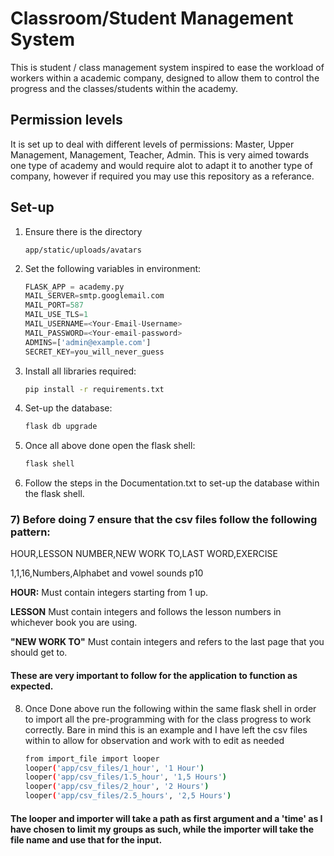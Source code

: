 # Classroom/Student Management System


This is student / class management system inspired to ease the workload of workers within a academic company, designed to allow them to control the progress and the classes/students within the academy.


## Permission levels


It is set up to deal with different levels of permissions: Master, Upper Management, Management, Teacher, Admin.
This is very aimed towards one type of academy and would require alot to adapt it to another type of company, however if required you may use this repository as a referance.


## Set-up


1) Ensure there is the directory


    ```
    app/static/uploads/avatars
    ```


2) Set the following variables in environment:


    ```python
    FLASK_APP = academy.py
    MAIL_SERVER=smtp.googlemail.com
    MAIL_PORT=587
    MAIL_USE_TLS=1
    MAIL_USERNAME=<Your-Email-Username>
    MAIL_PASSWORD=<Your-email-password>
    ADMINS=['admin@example.com']
    SECRET_KEY=you_will_never_guess
    ```


3) Install all libraries required:


    ```bash
    pip install -r requirements.txt
    ```


4) Set-up the database: 


    ```bash
    flask db upgrade
    ```


5) Once all above done open the flask shell:


    ```bash
    flask shell
    ```

6) Follow the steps in the Documentation.txt to set-up the database within the flask shell.


### 7) Before doing 7 ensure that the csv files follow the following pattern:


HOUR,LESSON NUMBER,NEW WORK TO,LAST WORD,EXERCISE

1,1,16,Numbers,Alphabet and vowel sounds p10


**HOUR:** Must contain integers starting from 1 up.

**LESSON** Must contain integers and follows the lesson numbers in whichever book you are using.

**"NEW WORK TO"** Must contain integers and refers to the last page that you should get to.


#### These are very important to follow  for the application to function as expected.


8) Once Done above run the following within the same flask shell in order to import all the pre-programming with for the class progress to work correctly. Bare in mind this is an example and I have left the csv files within to allow for observation and work with to edit as needed


    ```bash
    from import_file import looper
    looper('app/csv_files/1_hour', '1 Hour')
    looper('app/csv_files/1.5_hour', '1,5 Hours')
    looper('app/csv_files/2_hour', '2 Hours')
    looper('app/csv_files/2.5_hours', '2,5 Hours')
    ```


#### The looper and importer will take a path as first argument and a 'time' as I have chosen to limit my groups as such, while the importer will take the file name and use that for the input.